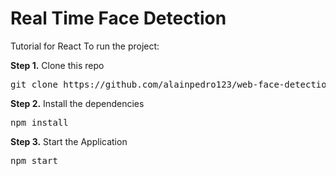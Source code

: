 # Real Time Face Detection
Tutorial for React
To run the project:

<b>Step 1.</b> Clone this repo
<pre>git clone https://github.com/alainpedro123/web-face-detection.git</pre>

<b>Step 2.</b> Install the dependencies
<pre>npm install</pre>

<b>Step 3.</b> Start the Application 
<pre>npm start</pre>

